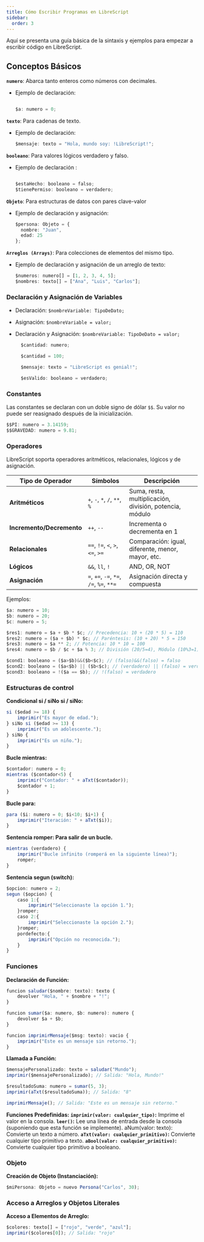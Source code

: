 ```yaml
---
title: Cómo Escribir Programas en LibreScript
sidebar:
  order: 3
---
```


Aquí se presenta una guía básica de la sintaxis y ejemplos para empezar a escribir código en LibreScript.

## Conceptos Básicos

**`numero`**: Abarca tanto enteros como números con decimales.

* Ejemplo de declaración:

    ```ts

    $a: numero = 0;

    ```

**`texto`**: Para cadenas de texto.

* Ejemplo de declaración:

    ```ts
    $mensaje: texto = "Hola, mundo soy: !LibreScript!";
    ```

**`booleano`**: Para valores lógicos verdadero y falso.

* Ejemplo de declaración :

    ```ts

    $estaHecho: booleano = falso; 
    $tienePermiso: booleano = verdadero;
    
    ```

**`Objeto`**: Para estructuras de datos con pares clave-valor

* Ejemplo de declaración y asignación:

    ```ts
    $persona: Objeto = {
      nombre: "Juan",
      edad: 25
    };
    ```

**`Arreglos (Arrays)`**: Para colecciones de elementos del mismo tipo.

* Ejemplo de declaración y asignación de un arreglo de texto:

    ```ts
    $numeros: numero[] = [1, 2, 3, 4, 5];
    $nombres: texto[] = ["Ana", "Luis", "Carlos"];
    ```

### Declaración y Asignación de Variables

* Declaración: `$nombreVariable: TipoDeDato;`

* Asignación: `$nombreVariable = valor;`

* Declaración y Asignación: `$nombreVariable: TipoDeDato = valor;`

  ```ts
    $cantidad: numero;

    $cantidad = 100;

    $mensaje: texto = "LibreScript es genial!";

    $esValido: booleano = verdadero;
  ```

### Constantes

Las constantes se declaran con un doble signo de dólar `$$`. Su valor no puede ser reasignado después de la inicialización.

```ts
$$PI: numero = 3.14159;
$$GRAVEDAD: numero = 9.81;
```

### Operadores

LibreScript soporta operadores aritméticos, relacionales, lógicos y de asignación.

| Tipo de Operador     | Símbolos| Descripción|
|----------------------|------------------------------------------|---------------------------------------------|
| **Aritméticos**| `+`, `-`, `*`, `/`, `**`, `%`| Suma, resta, multiplicación, división, potencia, módulo |
| **Incremento/Decremento** | `++`, `--`| Incrementa o decrementa en 1|
| **Relacionales** | `==`, `!=`, `<`, `>`, `<=`, `>=` | Comparación: igual, diferente, menor, mayor, etc. |
| **Lógicos**           | `&&`, `ll`, `!`  | AND, OR, NOT |
| **Asignación**        | `=`, `+=`, `-=`, `*=`, `/=`, `%=`, `**=`  | Asignación directa y compuesta|

Ejemplos:

```ts
$a: numero = 10;
$b: numero = 20;
$c: numero = 5;

$res1: numero = $a + $b * $c; // Precedencia: 10 + (20 * 5) = 110
$res2: numero = ($a + $b) * $c; // Paréntesis: (10 + 20) * 5 = 150
$res3: numero = $a ** 2; // Potencia: 10 * 10 = 100
$res4: numero = $b / $c + $a % 3; // División (20/5=4), Módulo (10%3=1), Suma (4+1=5)

$cond1: booleano = ($a>$b)&&($b<$c); // (falso)&&(falso) = falso
$cond2: booleano = ($a<$b) || ($b<$c); // (verdadero) || (falso) = verdadero
$cond3: booleano = !($a == $b); // !(falso) = verdadero
```

### Estructuras de control

**Condicional si / siNo si / siNo:**

```ts
si ($edad >= 18) {
    imprimir("Es mayor de edad.");
} siNo si ($edad >= 13) {
    imprimir("Es un adolescente.");
} siNo {
    imprimir("Es un niño.");
}
```

**Bucle mientras:**

```ts
$contador: numero = 0;
mientras ($contador<5) {
    imprimir("Contador: " + aTxt($contador));
    $contador + 1;
}
```

**Bucle para:**

```ts
para ($i: numero = 0; $i<10; $i+1) {
    imprimir("Iteración: " + aTxt($i));
}
```

**Sentencia romper: Para salir de un bucle.**

```ts
mientras (verdadero) {
    imprimir("Bucle infinito (romperá en la siguiente línea)");
    romper;
}
```

**Sentencia segun (switch):**

```ts
$opcion: numero = 2;
segun ($opcion) {
    caso 1:{
        imprimir("Seleccionaste la opción 1.");
    }romper;
    caso 2:{
        imprimir("Seleccionaste la opción 2.");
    }romper;
    pordefecto:{
        imprimir("Opción no reconocida.");
    }
}
```

### Funciones

**Declaración de Función:**

```ts
funcion saludar($nombre: texto): texto {
    devolver "Hola, " + $nombre + "!";
}

funcion sumar($a: numero, $b: numero): numero {
    devolver $a + $b;
}

funcion imprimirMensaje($msg: texto): vacio {
    imprimir("Este es un mensaje sin retorno.");
}
```

**Llamada a Función:**

```ts
$mensajePersonalizado: texto = saludar("Mundo");
imprimir($mensajePersonalizado); // Salida: "Hola, Mundo!"

$resultadoSuma: numero = sumar(5, 3);
imprimir(aTxt($resultadoSuma)); // Salida: "8"

imprimirMensaje(); // Salida: "Este es un mensaje sin retorno."
```

**Funciones Predefinidas:**
**`imprimir(valor: cualquier_tipo)`:** Imprime el valor en la consola.
**`leer()`:** Lee una línea de entrada desde la consola (suponiendo que esta función se implemente).
aNum(valor: texto): Convierte un texto a número.
**`aTxt(valor: cualquier_primitivo)`:** Convierte cualquier tipo primitivo a texto.
**`aBool(valor: cualquier_primitivo)`:** Convierte cualquier tipo primitivo a booleano.

### Objeto

**Creación de Objeto (Instanciación):**

```ts
$miPersona: Objeto = nuevo Persona("Carlos", 30);
```

### Acceso a Arreglos y Objetos Literales

**Acceso a Elementos de Arreglo:**

```ts
$colores: texto[] = ["rojo", "verde", "azul"];
imprimir($colores[0]); // Salida: "rojo"
```

